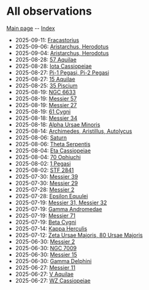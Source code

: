 # All observations

[Main page](../index.md) -- [Index](../pages/obj_index.md)

- 2025-09-11: [Fracastorius](../obs/fracastorius-2025-09-11.md)
- 2025-09-06: [Aristarchus, Herodotus](../obs/aristarchus-herodotus-2025-09-06.md)
- 2025-09-04: [Aristarchus, Herodotus](../obs/aristarchus-herodotus-2025-09-04.md)
- 2025-08-28: [57 Aquilae](../obs/57-aql-2025-08-28.md)
- 2025-08-28: [Iota Cassiopeiae](../obs/iota-cas-2025-08-28.md)
- 2025-08-27: [Pi-1 Pegasi, Pi-2 Pegasi](../obs/pi-1-peg-pi-2-peg-2025-08-27.md)
- 2025-08-27: [15 Aquilae](../obs/15-aql-2025-08-27.md)
- 2025-08-25: [35 Piscium](../obs/35-psc-2025-08-25.md)
- 2025-08-19: [NGC 6633](../obs/ngc-6633-2025-08-19.md)
- 2025-08-19: [Messier 57](../obs/m57-2025-08-19.md)
- 2025-08-19: [Messier 27](../obs/m27-2025-08-19.md)
- 2025-08-19: [61 Cygni](../obs/61-cyg-2025-08-19.md)
- 2025-08-18: [Messier 34](../obs/m34-2025-08-18.md)
- 2025-08-18: [Alpha Ursae Minoris](../obs/alpha-umi-2025-08-18.md)
- 2025-08-14: [Archimedes, Aristillus, Autolycus](../obs/archimedes-aristillus-autolycus-2025-08-14.md)
- 2025-08-06: [Saturn](../obs/saturn-2025-08-06.md)
- 2025-08-06: [Theta Serpentis](../obs/theta-ser-2025-08-06.md)
- 2025-08-04: [Eta Cassiopeiae](../obs/eta-cas-2025-08-04.md)
- 2025-08-04: [70 Ophiuchi](../obs/70-oph-2025-08-04.md)
- 2025-08-02: [1 Pegasi](../obs/1-peg-2025-08-02.md)
- 2025-08-02: [STF 2841](../obs/stf-2841-2025-08-02.md)
- 2025-07-30: [Messier 39](../obs/m39-2025-07-30.md)
- 2025-07-30: [Messier 29](../obs/m29-2025-07-30.md)
- 2025-07-28: [Messier 2](../obs/m2-2025-07-28.md)
- 2025-07-28: [Epsilon Equulei](../obs/epsilon-equ-2025-07-28.md)
- 2025-07-19: [Messier 31, Messier 32](../obs/m31-m32-2025-07-19.md)
- 2025-07-19: [Gamma Andromedae](../obs/gamma-and-2025-07-19.md)
- 2025-07-19: [Messier 71](../obs/m71-2025-07-19.md)
- 2025-07-19: [Beta Cygni](../obs/beta-cyg-2025-07-19.md)
- 2025-07-14: [Kappa Herculis](../obs/kappa-her-2025-07-14.md)
- 2025-07-12: [Zeta Ursae Majoris, 80 Ursae Majoris](../obs/zeta-uma-80-uma-2025-07-12.md)
- 2025-06-30: [Messier 2](../obs/m2-2025-06-30.md)
- 2025-06-30: [NGC 7009](../obs/ngc-7009-2025-06-30.md)
- 2025-06-30: [Messier 15](../obs/m15-2025-06-30.md)
- 2025-06-30: [Gamma Delphini](../obs/gamma-del-2025-06-30.md)
- 2025-06-27: [Messier 11](../obs/m11-2025-06-27.md)
- 2025-06-27: [V Aquilae](../obs/v-aql-2025-06-27.md)
- 2025-06-27: [WZ Cassiopeiae](../obs/wz-cas-2025-06-27.md)
